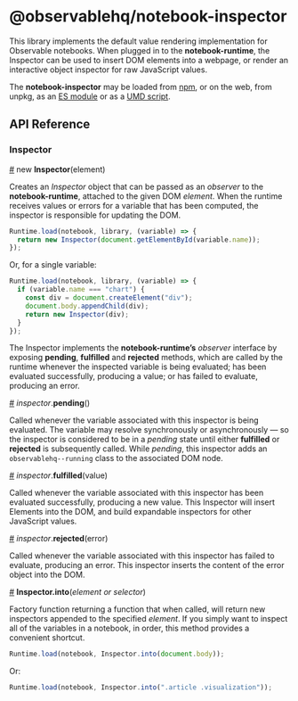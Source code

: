 # @observablehq/notebook-inspector

This library implements the default value rendering implementation for Observable notebooks. When plugged in to the **notebook-runtime**, the Inspector can be used to insert DOM elements into a webpage, or render an interactive object inspector for raw JavaScript values.

The **notebook-inspector** may be loaded from [npm](https://www.npmjs.com/package/@observablehq/notebook-inspector), or on the web, from unpkg, as an [ES module](https://unpkg.com/@observablehq/notebook-inspector?module) or as a [UMD script](https://unpkg.com/@observablehq/notebook-inspector/dist/notebook-inspector.umd.js).

## API Reference

### Inspector

<a href="#inspector" name="inspector">#</a> new <b>Inspector</b>(element)

Creates an *Inspector* object that can be passed as an *observer* to the **notebook-runtime**, attached to the given DOM *element*. When the runtime receives values or errors for a variable that has been computed, the inspector is responsible for updating the DOM.

```js
Runtime.load(notebook, library, (variable) => {
  return new Inspector(document.getElementById(variable.name));
});
```

Or, for a single variable:

```js
Runtime.load(notebook, library, (variable) => {
  if (variable.name === "chart") {
    const div = document.createElement("div");
    document.body.appendChild(div);
    return new Inspector(div);
  }
});
```

The Inspector implements the **notebook-runtime’s** *observer* interface by exposing **pending**, **fulfilled** and **rejected** methods, which are called by the runtime whenever the inspected variable is being evaluated; has been evaluated successfully, producing a value; or has failed to evaluate, producing an error.

<a href="#inspector_pending" name="inspector_pending">#</a> *inspector*.**pending**()

Called whenever the variable associated with this inspector is being evaluated. The variable may resolve synchronously or asynchronously — so the inspector is considered to be in a *pending* state until either **fulfilled** or **rejected** is subsequently called. While *pending*, this inspector adds an `observablehq--running` class to the associated DOM node.

<a href="#inspector_fulfilled" name="inspector_fulfilled">#</a> *inspector*.**fulfilled**(value)

Called whenever the variable associated with this inspector has been evaluated successfully, producing a new value. This Inspector will insert Elements into the DOM, and build expandable inspectors for other JavaScript values.

<a href="#inspector_rejected" name="inspector_rejected">#</a> *inspector*.**rejected**(error)

Called whenever the variable associated with this inspector has failed to evaluate, producing an error. This inspector inserts the content of the error object into the DOM.

<a href="#inspector_into" name="inspector_into">#</a> **Inspector.into**(*element or selector*)

Factory function returning a function that when called, will return new inspectors appended to the specified *element*. If you simply want to inspect all of the variables in a notebook, in order, this method provides a convenient shortcut.

```js
Runtime.load(notebook, Inspector.into(document.body));
```

Or:

```js
Runtime.load(notebook, Inspector.into(".article .visualization"));
```
